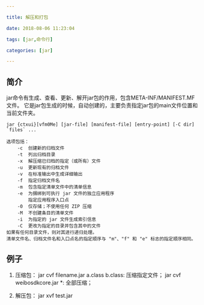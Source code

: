 ```yaml
---

title: 解压和打包

date: 2018-08-06 11:23:04

tags: [jar,命令行]

categories: [jar]

---
```


## 简介

jar命令有生成、查看、更新、解开jar包的作用，包含META-INF/MANIFEST.MF文件。
它是jar包生成的时候，自动创建的，主要负责指定jar包的main文件位置和当前文件夹。

```
jar {ctxui}[vfm0Me] [jar-file] [manifest-file] [entry-point] [-C dir] `files` ...
```

```
选项包括：
    -c  创建新的归档文件
    -t  列出归档目录
    -x  解压缩已归档的指定（或所有）文件
    -u  更新现有的归档文件
    -v  在标准输出中生成详细输出
    -f  指定归档文件名
    -m  包含指定清单文件中的清单信息
    -e  为捆绑到可执行 jar 文件的独立应用程序
        指定应用程序入口点
    -0  仅存储；不使用任何 ZIP 压缩
    -M  不创建条目的清单文件
    -i  为指定的 jar 文件生成索引信息
    -C  更改为指定的目录并包含其中的文件
如果有任何目录文件，则对其进行递归处理。
清单文件名、归档文件名和入口点名的指定顺序与 "m"、"f" 和 "e" 标志的指定顺序相同。
```

## 例子

1. 压缩包：
jar cvf filename.jar a.class b.class: 压缩指定文件；
jar cvf weibosdkcore.jar *: 全部压缩；

2. 解压包：
jar xvf test.jar

